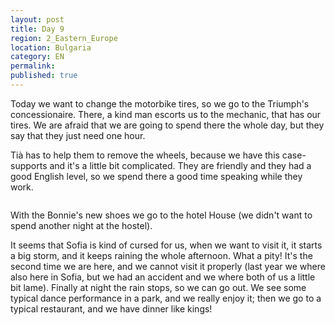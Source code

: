 ```yaml
---
layout: post
title: Day 9
region: 2_Eastern_Europe
location: Bulgaria
category: EN
permalink:
published: true
---
```


Today we want to change the motorbike tires, so we go to the Triumph's concessionaire. There, a kind man escorts us to the mechanic, that has our tires. We are afraid that we are going to spend there the whole day, but they say that they just need one hour. 

Tià has to help them to remove the wheels, because we have this case-supports and it's a little bit complicated. They are friendly and they had a good English level, so we spend there a good time speaking while they work. 

<p><a
href="https://lh3.googleusercontent.com/evk_ujOxRWfEV538kLZe-rplaFshk0l7RPS4IJYQN26IN5Wll22lrsauQeuTLuovMJoG82NQyjQfohUzp67xceiqJY7zrvp81AFp_wK1GgEodwMtqAubaWZFAGoD-tG6tTKJOKvLMmx7GyKj-qh7reusCyg1YWjak-_UMw8CdUxbJodev9rCk9kKpXetPFGII-ow0yHmqqVQfet5xjnGaxzR5VcJY4CtLdoxj0Yj3viI7ecrqESk48uNp2ALD5iWmmFeiJmijEu4w93qrn3QAm6Vp9B9twbSwm8qcKnpB8M0Rw_wjO9V-2M7ZbL4VMZIqDyG2jchTi0ufsW1lwr6DTFdr3xOg2yFjAC0nF6Uvru3Zb_ELCjIrbz0-HMxXuT49_vj5n5xkuC7gh1xa1JgYpx96tbCeF4HvMfYqo4wJA4OwRChWmgwoePb6bvMckQFvam8lzjbJI-y7h-ZBHqYEgru8OSdFHkmcYpruu46oSvv46ahZglBnnP3txUvWGHXElDfcGL2Ho3OZUrUHJXUtRYBDqsqsYakPylgZwv1a6gW5yqBD8qYi1f9dc4IEyH7FMEqBcfEk_7zfwXvdYhjyyZYVOcWyePuPVtHiUF5x4bXiz4zCdn_VCr0DAa7e0bIMXrw4IsEyxoHrvV1BcL9UdpMg8SWRK5KRw=w883-h662-no"> 
<img src="https://lh3.googleusercontent.com/evk_ujOxRWfEV538kLZe-rplaFshk0l7RPS4IJYQN26IN5Wll22lrsauQeuTLuovMJoG82NQyjQfohUzp67xceiqJY7zrvp81AFp_wK1GgEodwMtqAubaWZFAGoD-tG6tTKJOKvLMmx7GyKj-qh7reusCyg1YWjak-_UMw8CdUxbJodev9rCk9kKpXetPFGII-ow0yHmqqVQfet5xjnGaxzR5VcJY4CtLdoxj0Yj3viI7ecrqESk48uNp2ALD5iWmmFeiJmijEu4w93qrn3QAm6Vp9B9twbSwm8qcKnpB8M0Rw_wjO9V-2M7ZbL4VMZIqDyG2jchTi0ufsW1lwr6DTFdr3xOg2yFjAC0nF6Uvru3Zb_ELCjIrbz0-HMxXuT49_vj5n5xkuC7gh1xa1JgYpx96tbCeF4HvMfYqo4wJA4OwRChWmgwoePb6bvMckQFvam8lzjbJI-y7h-ZBHqYEgru8OSdFHkmcYpruu46oSvv46ahZglBnnP3txUvWGHXElDfcGL2Ho3OZUrUHJXUtRYBDqsqsYakPylgZwv1a6gW5yqBD8qYi1f9dc4IEyH7FMEqBcfEk_7zfwXvdYhjyyZYVOcWyePuPVtHiUF5x4bXiz4zCdn_VCr0DAa7e0bIMXrw4IsEyxoHrvV1BcL9UdpMg8SWRK5KRw=w883-h662-no" class="oversize" alt=""></a></p>

With the Bonnie's new shoes we go to the hotel House (we didn't want to spend another night at the hostel).

It seems that Sofia is kind of cursed for us, when we want to visit it, it starts a big storm, and it keeps raining the whole afternoon. What a pity! It's the second time we are here, and we cannot visit it properly (last year we where also here in Sofia, but we had an accident and we where both of us a little bit lame). Finally at night the rain stops, so we can go out. We see some typical dance performance in a park, and we really enjoy it; then we go to a typical restaurant, and we have dinner like kings!
